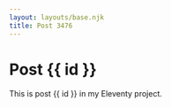 ```yaml
---
layout: layouts/base.njk
title: Post 3476
---
```


# Post {{ id }}

This is post {{ id }} in my Eleventy project.
